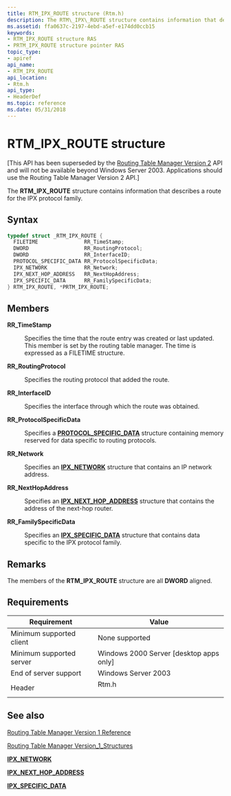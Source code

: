 ```yaml
---
title: RTM_IPX_ROUTE structure (Rtm.h)
description: The RTM\_IPX\_ROUTE structure contains information that describes a route for the IPX protocol family.
ms.assetid: ffa0637c-2197-4ebd-a5ef-e174dd0ccb15
keywords:
- RTM_IPX_ROUTE structure RAS
- PRTM_IPX_ROUTE structure pointer RAS
topic_type:
- apiref
api_name:
- RTM_IPX_ROUTE
api_location:
- Rtm.h
api_type:
- HeaderDef
ms.topic: reference
ms.date: 05/31/2018
---
```


# RTM\_IPX\_ROUTE structure

\[This API has been superseded by the [Routing Table Manager Version 2](about-routing-table-manager-version-2.md) API and will not be available beyond Windows Server 2003. Applications should use the Routing Table Manager Version 2 API.\]

The **RTM\_IPX\_ROUTE** structure contains information that describes a route for the IPX protocol family.

## Syntax


```C++
typedef struct _RTM_IPX_ROUTE {
  FILETIME               RR_TimeStamp;
  DWORD                  RR_RoutingProtocol;
  DWORD                  RR_InterfaceID;
  PROTOCOL_SPECIFIC_DATA RR_ProtocolSpecificData;
  IPX_NETWORK            RR_Network;
  IPX_NEXT_HOP_ADDRESS   RR_NextHopAddress;
  IPX_SPECIFIC_DATA      RR_FamilySpecificData;
} RTM_IPX_ROUTE, *PRTM_IPX_ROUTE;
```



## Members

<dl> <dt>

**RR\_TimeStamp**
</dt> <dd>

Specifies the time that the route entry was created or last updated. This member is set by the routing table manager. The time is expressed as a FILETIME structure.

</dd> <dt>

**RR\_RoutingProtocol**
</dt> <dd>

Specifies the routing protocol that added the route.

</dd> <dt>

**RR\_InterfaceID**
</dt> <dd>

Specifies the interface through which the route was obtained.

</dd> <dt>

**RR\_ProtocolSpecificData**
</dt> <dd>

Specifies a [**PROTOCOL\_SPECIFIC\_DATA**](protocol-specific-data.md) structure containing memory reserved for data specific to routing protocols.

</dd> <dt>

**RR\_Network**
</dt> <dd>

Specifies an [**IPX\_NETWORK**](ipx-network.md) structure that contains an IP network address.

</dd> <dt>

**RR\_NextHopAddress**
</dt> <dd>

Specifies an [**IPX\_NEXT\_HOP\_ADDRESS**](ipx-next-hop-address.md) structure that contains the address of the next-hop router.

</dd> <dt>

**RR\_FamilySpecificData**
</dt> <dd>

Specifies an [**IPX\_SPECIFIC\_DATA**](ipx-specific-data.md) structure that contains data specific to the IPX protocol family.

</dd> </dl>

## Remarks

The members of the **RTM\_IPX\_ROUTE** structure are all **DWORD** aligned.

## Requirements



| Requirement | Value |
|-------------------------------------|----------------------------------------------------------------------------------|
| Minimum supported client<br/> | None supported<br/>                                                        |
| Minimum supported server<br/> | Windows 2000 Server \[desktop apps only\]<br/>                             |
| End of server support<br/>    | Windows Server 2003<br/>                                                   |
| Header<br/>                   | <dl> <dt>Rtm.h</dt> </dl> |



## See also

<dl> <dt>

[Routing Table Manager Version 1 Reference](routing-table-manager-version-1-reference.md)
</dt> <dt>

[Routing Table Manager Version\_1\_Structures](routing-table-manager-version-1-structures.md)
</dt> <dt>

[**IPX\_NETWORK**](ipx-network.md)
</dt> <dt>

[**IPX\_NEXT\_HOP\_ADDRESS**](ipx-next-hop-address.md)
</dt> <dt>

[**IPX\_SPECIFIC\_DATA**](ipx-specific-data.md)
</dt> </dl>

 

 






